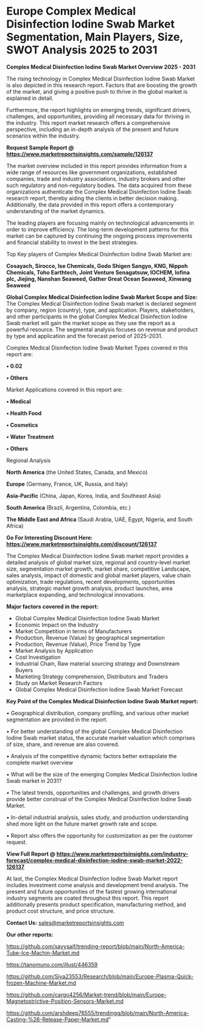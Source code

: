 # Europe Complex Medical Disinfection Iodine Swab Market Segmentation, Main Players, Size, SWOT Analysis 2025 to 2031

<Strong> Complex Medical Disinfection Iodine Swab Market Overview 2025 - 2031</strong>

The rising technology in Complex Medical Disinfection Iodine Swab Market is also depicted in this research report. Factors that are boosting the growth of the market, and giving a positive push to thrive in the global market is explained in detail.

Furthermore, the report highlights on emerging trends, significant drivers, challenges, and opportunities, providing all necessary data for thriving in the industry. This report market research offers a comprehensive perspective, including an in-depth analysis of the present and future scenarios within the industry.

<strong>Request Sample Report @ <a href=https://www.marketreportsinsights.com/sample/126137>https://www.marketreportsinsights.com/sample/126137</a></strong>

The market overview included in this report provides information from a wide range of resources like government organizations, established companies, trade and industry associations, industry brokers and other such regulatory and non-regulatory bodies. The data acquired from these organizations authenticate the Complex Medical Disinfection Iodine Swab research report, thereby aiding the clients in better decision making. Additionally, the data provided in this report offers a contemporary understanding of the market dynamics.

The leading players are focusing mainly on technological advancements in order to improve efficiency. The long-term development patterns for this market can be captured by continuing the ongoing process improvements and financial stability to invest in the best strategies.

Top Key players of Complex Medical Disinfection Iodine Swab Market are:

<strong>Cosayach, Sirocco, Ise Chemicals, Godo Shigen Sangyo, KNG, Nippoh Chemicals, Toho Earthtech, Joint Venture Senagatsuw, IOCHEM, Iofina plc, Jiejing, Nanshan Seaweed, Gather Great Ocean Seaweed, Xinwang Seaweed</strong>

<strong><b>Global Complex Medical Disinfection Iodine Swab Market Scope and Size:</b></strong>
The Complex Medical Disinfection Iodine Swab market is declared segment by company, region (country), type, and application. Players, stakeholders, and other participants in the global Complex Medical Disinfection Iodine Swab market will gain the market scope as they use the report as a powerful resource. The segmental analysis focuses on revenue and product by type and application and the forecast period of 2025-2031.

Complex Medical Disinfection Iodine Swab Market Types covered in this report are:

<strong>• 0.02

• Others</strong>

Market Applications covered in this report are:

<strong>• Medical

• Health Food

• Cosmetics

• Water Treatment

• Others</strong> 

Regional Analysis

<strong>North America</strong> (the United States, Canada, and Mexico)

<strong>Europe</strong> (Germany, France, UK, Russia, and Italy)

<strong>Asia-Pacific</strong> (China, Japan, Korea, India, and Southeast Asia)

<strong>South America</strong> (Brazil, Argentina, Colombia, etc.)

<strong>The Middle East and Africa</strong> (Saudi Arabia, UAE, Egypt, Nigeria, and South Africa)

<strong>Go For Interesting Discount Here: <a href=https://www.marketreportsinsights.com/discount/126137>https://www.marketreportsinsights.com/discount/126137</a></strong>

The Complex Medical Disinfection Iodine Swab market report provides a detailed analysis of global market size, regional and country-level market size, segmentation market growth, market share, competitive Landscape, sales analysis, impact of domestic and global market players, value chain optimization, trade regulations, recent developments, opportunities analysis, strategic market growth analysis, product launches, area marketplace expanding, and technological innovations.

<strong><b>Major factors covered in the report:</b></strong>
<ul>
  <li>Global Complex Medical Disinfection Iodine Swab Market </li>
  <li>Economic Impact on the Industry</li>
  <li>Market Competition in terms of Manufacturers</li>
  <li>Production, Revenue (Value) by geographical segmentation</li>
  <li>Production, Revenue (Value), Price Trend by Type</li>
  <li>Market Analysis by Application</li>
  <li>Cost Investigation</li>
  <li>Industrial Chain, Raw material sourcing strategy and Downstream Buyers</li>
  <li>Marketing Strategy comprehension, Distributors and Traders</li>
  <li>Study on Market Research Factors</li>
  <li>Global Complex Medical Disinfection Iodine Swab Market Forecast</li>
</ul>

<strong><b>Key Point of the Complex Medical Disinfection Iodine Swab Market report:</b></strong>

• Geographical distribution, company profiling, and various other market segmentation are provided in the report.

• For better understanding of the global Complex Medical Disinfection Iodine Swab market status, the accurate market valuation which comprises of size, share, and revenue are also covered.

• Analysis of the competitive dynamic factors better extrapolate the complete market overview

• What will be the size of the emerging Complex Medical Disinfection Iodine Swab market in 2031?

• The latest trends, opportunities and challenges, and growth drivers provide better construal of the Complex Medical Disinfection Iodine Swab Market.

• In-detail industrial analysis, sales study, and production understanding shed more light on the future market growth rate and scope.

• Report also offers the opportunity for customization as per the customer request.

<strong><b>View Full Report @ <a href=https://www.marketreportsinsights.com/industry-forecast/complex-medical-disinfection-iodine-swab-market-2022-126137>https://www.marketreportsinsights.com/industry-forecast/complex-medical-disinfection-iodine-swab-market-2022-126137</a></b></strong>


At last, the Complex Medical Disinfection Iodine Swab Market report includes investment come analysis and development trend analysis. The present and future opportunities of the fastest growing international industry segments are coated throughout this report. This report additionally presents product specification, manufacturing method, and product cost structure, and price structure.

<strong>Contact Us:</strong>
sales@marketreportsinsights.com

<strong>Our other reports:</strong>

<a href=https://github.com/sayysaif/trending-report/blob/main/North-America-Tube-Ice-Machin-Market.md>https://github.com/sayysaif/trending-report/blob/main/North-America-Tube-Ice-Machin-Market.md</a>

<a href=https://tanomuno.com/illust/446359>https://tanomuno.com/illust/446359</a>

<a href=https://github.com/Siya23553/Research/blob/main/Europe-Plasma-Quick-frozen-Machine-Market.md>https://github.com/Siya23553/Research/blob/main/Europe-Plasma-Quick-frozen-Machine-Market.md</a>

<a href=https://github.com/cargo4256/Market-trend/blob/main/Europe-Magnetostrictive-Position-Sensors-Market.md>https://github.com/cargo4256/Market-trend/blob/main/Europe-Magnetostrictive-Position-Sensors-Market.md</a>

<a href=https://github.com/arshdeep76555/trendingg/blob/main/North-America-Casting-%26-Release-Paper-Market.md>https://github.com/arshdeep76555/trendingg/blob/main/North-America-Casting-%26-Release-Paper-Market.md</a>"
